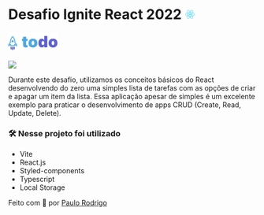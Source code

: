 # Desafio Ignite React 2022 <img width="20" height="20" src="https://raw.githubusercontent.com/devicons/devicon/master/icons/react/react-original.svg" />

<p align="start">
  <img width="20%" src="./src/assets/logo.svg" />
</p>

<img src="https://user-images.githubusercontent.com/71772559/178170317-063200c0-4605-491a-80df-421ae6eef864.png" align="center" />

Durante este desafio, utilizamos os conceitos básicos do React desenvolvendo do zero uma simples lista de tarefas com as opções de criar e apagar um item da lista. Essa aplicação apesar de simples é um excelente exemplo para praticar o desenvolvimento de apps CRUD (Create, Read, Update, Delete).

### 🛠️ Nesse projeto foi utilizado

- Vite
- React.js
- Styled-components
- Typescript
- Local Storage

Feito com 💜 por [Paulo Rodrigo](https://github.com/paulo-rodrigo)
